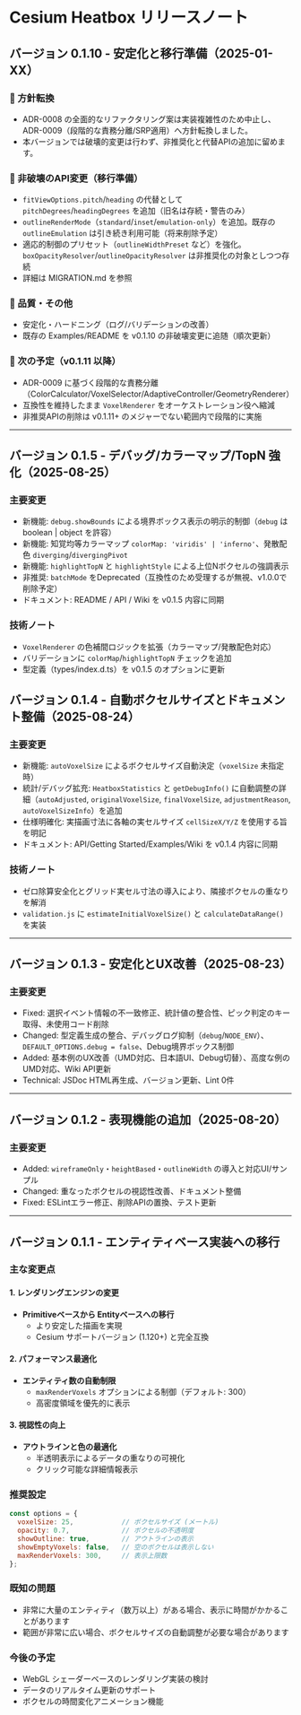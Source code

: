 # Cesium Heatbox リリースノート

## バージョン 0.1.10 - 安定化と移行準備（2025-01-XX）

### 🧭 方針転換
- ADR-0008 の全面的なリファクタリング案は実装複雑性のため中止し、ADR-0009（段階的な責務分離/SRP適用）へ方針転換しました。
- 本バージョンでは破壊的変更は行わず、非推奨化と代替APIの追加に留めます。

### 🔄 非破壊のAPI変更（移行準備）
- `fitViewOptions.pitch`/`heading` の代替として `pitchDegrees`/`headingDegrees` を追加（旧名は存続・警告のみ）
- `outlineRenderMode`（`standard`/`inset`/`emulation-only`）を追加。既存の `outlineEmulation` は引き続き利用可能（将来削除予定）
- 適応的制御のプリセット（`outlineWidthPreset` など）を強化。`boxOpacityResolver`/`outlineOpacityResolver` は非推奨化の対象としつつ存続
- 詳細は MIGRATION.md を参照

### 🧪 品質・その他
- 安定化・ハードニング（ログ/バリデーションの改善）
- 既存の Examples/README を v0.1.10 の非破壊変更に追随（順次更新）

### 📌 次の予定（v0.1.11 以降）
- ADR-0009 に基づく段階的な責務分離（ColorCalculator/VoxelSelector/AdaptiveController/GeometryRenderer）
- 互換性を維持したまま `VoxelRenderer` をオーケストレーション役へ縮減
- 非推奨APIの削除は v0.1.11+ のメジャーでない範囲内で段階的に実施

---

## バージョン 0.1.5 - デバッグ/カラーマップ/TopN 強化（2025-08-25）

### 主要変更
- 新機能: `debug.showBounds` による境界ボックス表示の明示的制御（`debug` は boolean | object を許容）
- 新機能: 知覚均等カラーマップ `colorMap: 'viridis' | 'inferno'`、発散配色 `diverging`/`divergingPivot`
- 新機能: `highlightTopN` と `highlightStyle` による上位Nボクセルの強調表示
- 非推奨: `batchMode` をDeprecated（互換性のため受理するが無視、v1.0.0で削除予定）
- ドキュメント: README / API / Wiki を v0.1.5 内容に同期

### 技術ノート
- `VoxelRenderer` の色補間ロジックを拡張（カラーマップ/発散配色対応）
- バリデーションに `colorMap`/`highlightTopN` チェックを追加
- 型定義（types/index.d.ts）を v0.1.5 のオプションに更新

## バージョン 0.1.4 - 自動ボクセルサイズとドキュメント整備（2025-08-24）

### 主要変更
- 新機能: `autoVoxelSize` によるボクセルサイズ自動決定（`voxelSize` 未指定時）
- 統計/デバッグ拡充: `HeatboxStatistics` と `getDebugInfo()` に自動調整の詳細（`autoAdjusted`, `originalVoxelSize`, `finalVoxelSize`, `adjustmentReason`, `autoVoxelSizeInfo`）を追加
- 仕様明確化: 実描画寸法に各軸の実セルサイズ `cellSizeX/Y/Z` を使用する旨を明記
- ドキュメント: API/Getting Started/Examples/Wiki を v0.1.4 内容に同期

### 技術ノート
- ゼロ除算安全化とグリッド実セル寸法の導入により、隣接ボクセルの重なりを解消
- `validation.js` に `estimateInitialVoxelSize()` と `calculateDataRange()` を実装

---

## バージョン 0.1.3 - 安定化とUX改善（2025-08-23）

### 主要変更
- Fixed: 選択イベント情報の不一致修正、統計値の整合性、ピック判定のキー取得、未使用コード削除
- Changed: 型定義生成の整合、デバッグログ抑制（`debug`/`NODE_ENV`）、`DEFAULT_OPTIONS.debug = false`、Debug境界ボックス制御
- Added: 基本例のUX改善（UMD対応、日本語UI、Debug切替）、高度な例のUMD対応、Wiki API更新
- Technical: JSDoc HTML再生成、バージョン更新、Lint 0件

---

## バージョン 0.1.2 - 表現機能の追加（2025-08-20）

### 主要変更
- Added: `wireframeOnly`・`heightBased`・`outlineWidth` の導入と対応UI/サンプル
- Changed: 重なったボクセルの視認性改善、ドキュメント整備
- Fixed: ESLintエラー修正、削除APIの置換、テスト更新

---

## バージョン 0.1.1 - エンティティベース実装への移行

### 主な変更点

#### 1. レンダリングエンジンの変更
- **Primitiveベースから Entityベースへの移行**
  - より安定した描画を実現
  - Cesium サポートバージョン (1.120+) と完全互換

#### 2. パフォーマンス最適化
- **エンティティ数の自動制限**
  - `maxRenderVoxels` オプションによる制御（デフォルト: 300）
  - 高密度領域を優先的に表示

#### 3. 視認性の向上
- **アウトラインと色の最適化**
  - 半透明表示によるデータの重なりの可視化
  - クリック可能な詳細情報表示

### 推奨設定

```javascript
const options = {
  voxelSize: 25,            // ボクセルサイズ (メートル)
  opacity: 0.7,             // ボクセルの不透明度
  showOutline: true,        // アウトラインの表示
  showEmptyVoxels: false,   // 空のボクセルは表示しない
  maxRenderVoxels: 300,     // 表示上限数
};
```

### 既知の問題
- 非常に大量のエンティティ（数万以上）がある場合、表示に時間がかかることがあります
- 範囲が非常に広い場合、ボクセルサイズの自動調整が必要な場合があります

### 今後の予定
- WebGL シェーダーベースのレンダリング実装の検討
- データのリアルタイム更新のサポート
- ボクセルの時間変化アニメーション機能
